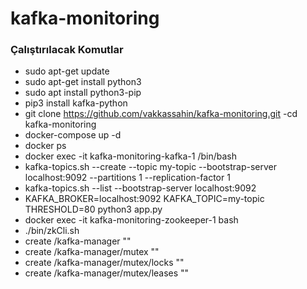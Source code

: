 # kafka-monitoring

### Çalıştırılacak Komutlar

- sudo apt-get update
- sudo apt-get install python3
- sudo apt install python3-pip
- pip3 install kafka-python 
- git clone https://github.com/vakkassahin/kafka-monitoring.git
-cd kafka-monitoring
- docker-compose up -d
- docker ps
- docker exec -it kafka-monitoring-kafka-1 /bin/bash
- kafka-topics.sh --create --topic my-topic --bootstrap-server localhost:9092 --partitions 1 --replication-factor 1
- kafka-topics.sh --list --bootstrap-server localhost:9092
- KAFKA_BROKER=localhost:9092 KAFKA_TOPIC=my-topic THRESHOLD=80 python3 app.py
- docker exec -it kafka-monitoring-zookeeper-1 bash 
- ./bin/zkCli.sh
- create /kafka-manager ""
- create /kafka-manager/mutex ""
- create /kafka-manager/mutex/locks ""
- create /kafka-manager/mutex/leases ""
